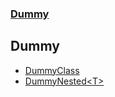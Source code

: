 ### [Dummy](./Dummy.md 'Dummy')
## Dummy
- [DummyClass](./Dummy-DummyClass.md 'Dummy.DummyClass')
- [DummyNested&lt;T&gt;](./Dummy-DummyClass-DummyNested-T-.md 'Dummy.DummyClass.DummyNested&lt;T&gt;')
